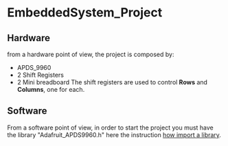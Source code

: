 # EmbeddedSystem_Project
## Hardware
from a hardware point of view, the project is composed by:
* APDS_9960
* 2 Shift Registers
* 2 Mini breadboard
The shift registers are used to control **Rows** and **Columns**, one for each. 
## Software
From a software point of view, in order to start the project you must have the library "Adafruit_APDS9960.h" here the instruction [how import a library](https://www.instructables.com/Import-a-Code-Library-to-Arduino/).
